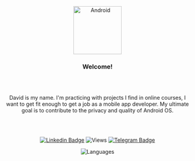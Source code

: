 <div align="center">
<img alt="Android" width="128" height="128" src="https://media.giphy.com/media/Y4bzv6DYbYzy8jDnoW/giphy.gif"/>

<h3>Welcome!</h3>
<br></br>
  
<p>
David is my name.
I'm practicing with projects I find in online courses, I want to get fit enough to get a job as a mobile app developer.
My ultimate goal is to contribute to the privacy and quality of Android OS.
</p>

<br></br>


[![Linkedin Badge](https://img.shields.io/badge/-LinkedIn-0e76a8?style=flat-square&logo=Linkedin&logoColor=white)](https://linkedin.com/in/david-porto) 
![Views](https://komarev.com/ghpvc/?username=androidavid&color=blue&style=flat) 
[![Telegram Badge](https://img.shields.io/badge/-Telegram-0088cc?style=flat-square&logo=Telegram&logoColor=white)](https://t.me/renegadodemais)

![Languages](https://github-readme-stats.vercel.app/api/top-langs/?username=androidavid&theme=white)
</div>



